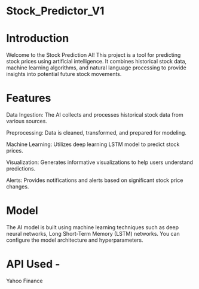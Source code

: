# Stock_Predictor_V1
# Introduction
Welcome to the Stock Prediction AI! This project is a tool for predicting stock prices using artificial intelligence. It combines historical stock data, machine learning algorithms, and natural language processing to provide insights into potential future stock movements.
# Features
Data Ingestion: The AI collects and processes historical stock data from various sources.

Preprocessing: Data is cleaned, transformed, and prepared for modeling.

Machine Learning: Utilizes deep learning LSTM model to predict stock prices.

Visualization: Generates informative visualizations to help users understand predictions.

Alerts: Provides notifications and alerts based on significant stock price changes.

# Model
The AI model is built using machine learning techniques such as deep neural networks, Long Short-Term Memory (LSTM) networks. You can configure the model architecture and hyperparameters.
# API Used -
Yahoo Finance
